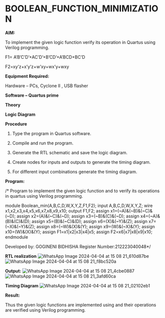 # BOOLEAN_FUNCTION_MINIMIZATION

**AIM:**

To implement the given logic function verify its operation in Quartus using Verilog programming.

F1= A’B’C’D’+AC’D’+B’CD’+A’BCD+BC’D 

F2=xy’z+x’y’z+w’xy+wx’y+wxy

**Equipment Required:**

Hardware – PCs, Cyclone II , USB flasher

**Software – Quartus prime**

**Theory**

**Logic Diagram**

**Procedure**

1.	Type the program in Quartus software.

2.	Compile and run the program.

3.	Generate the RTL schematic and save the logic diagram.

4.	Create nodes for inputs and outputs to generate the timing diagram.

5.	For different input combinations generate the timing diagram.


**Program:**

/* Program to implement the given logic function and to verify its operations in quartus using Verilog programming. 

module Boolean_min(A,B,C,D,W,X,Y,Z,F1,F2);
input A,B,C,D,W,X,Y,Z;
wire x1,x2,x3,x4,x5,x6,x7,x8,x9,x10;
output F1,F2;
assign x1=(~A)&(~B)&(~C)&(~D);
assign x2=(A)&(~C)&(~D);
assign x3=(~B)&(C)&(~D);
assign x4=(~A)&(B)&(C)&(D);
assign x5=(B)&(~C)&(D);
assign x6=(X)&(~Y)&(Z);
assign x7=(~X)&(~Y)&(Z);
assign x8=(~W)&(X)&(Y);
assign x9=(W)&(~X)&(Y);
assign x10=(W)&(X)&(Y);
assign F1=x1|x2|x3|x4|x5;
assign F2=x6|x7|x8|x9|x10;
endmodule

Developed by: GOGINENI BIDHISHA
Register Number:212223040048*/


**RTL realization**
![WhatsApp Image 2024-04-04 at 15 08 21_610d87be](https://github.com/naavaneetha/BOOLEAN_FUNCTION_MINIMIZATION/assets/152273292/62a512c0-ab21-45e7-bca0-2c85bddfdf78)
![WhatsApp Image 2024-04-04 at 15 08 21_f8bc520a](https://github.com/naavaneetha/BOOLEAN_FUNCTION_MINIMIZATION/assets/152273292/a928d7ff-862a-4911-bba3-a3160bd1724a)

**Output:**
![WhatsApp Image 2024-04-04 at 15 08 21_4cbe0887](https://github.com/naavaneetha/BOOLEAN_FUNCTION_MINIMIZATION/assets/152273292/24702e7b-fae2-4d2c-82fb-9404b8635bdc)
![WhatsApp Image 2024-04-04 at 15 08 21_3afd60ca](https://github.com/naavaneetha/BOOLEAN_FUNCTION_MINIMIZATION/assets/152273292/7e1882be-991a-4555-94b9-092d5775251a)

**Timing Diagram**
![WhatsApp Image 2024-04-04 at 15 08 21_02102eb1](https://github.com/naavaneetha/BOOLEAN_FUNCTION_MINIMIZATION/assets/152273292/fa1f6b2b-687b-424a-9164-d619e9ea606e)

**Result:**

Thus the given logic functions are implemented using and their operations are verified using Verilog programming.

